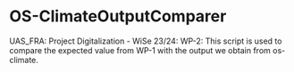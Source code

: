 # OS-ClimateOutputComparer
UAS_FRA: Project Digitalization - WiSe 23/24: 
WP-2: This script is used to compare the expected value from WP-1 with the output we obtain from os-climate.
